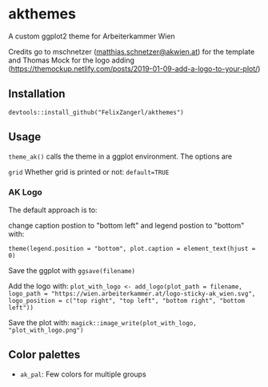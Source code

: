 # akthemes

A custom ggplot2 theme for Arbeiterkammer Wien

Credits go to mschnetzer (matthias.schnetzer@akwien.at) for the template and Thomas Mock for the logo adding (https://themockup.netlify.com/posts/2019-01-09-add-a-logo-to-your-plot/) 

## Installation

`devtools::install_github("FelixZangerl/akthemes")`

## Usage

`theme_ak()` calls the theme in a ggplot environment. The options are

`grid`  Whether grid is printed or not: `default=TRUE`  


### AK Logo

The default approach is to:

change caption postion to "bottom left" and legend postion to "bottom" with: 

`theme(legend.position = "bottom", plot.caption = element_text(hjust = 0)`

Save the ggplot with `ggsave(filename)`

Add the logo with: `plot_with_logo <- add_logo(plot_path = filename, logo_path = "https://wien.arbeiterkammer.at/logo-sticky-ak_wien.svg", logo_position = c("top right", "top left", "bottom right", "bottom left"))`

Save the plot with: `magick::image_write(plot_with_logo, "plot_with_logo.png")`


## Color palettes

* `ak_pal`: Few colors for multiple groups

